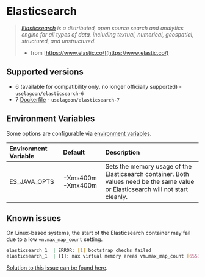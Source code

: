 # Elasticsearch

> [_Elasticsearch_](https://www.elastic.co/) _is a distributed, open source search and analytics engine for all types of data, including textual, numerical, geospatial, structured, and unstructured._
>
> * from [https://www.elastic.co/](https://www.elastic.co/)

## Supported versions

* 6 \(available for compatibility only, no longer officially supported\) - `uselagoon/elasticsearch-6`
* 7 [Dockerfile](https://github.com/uselagoon/lagoon-images/blob/main/images/elasticsearch/7.Dockerfile) - `uselagoon/elasticsearch-7`

## Environment Variables

Some options are configurable via [environment
variables](../using-lagoon-advanced/environment-variables.md).

| Environment Variable | Default           | Description                                                                                                                       |
| :------------------- | :---------------- | :-------------------------------------------------------------------------------------------------------------------------------- |
| ES_JAVA_OPTS         | -Xms400m -Xmx400m | Sets the memory usage of the Elasticsearch container. Both values need be the same value or Elasticsearch will not start cleanly. |

## Known issues

On Linux-based systems, the start of the Elasticsearch container may fail due to a low `vm.max_map_count` setting.

```bash
elasticsearch_1  | ERROR: [1] bootstrap checks failed
elasticsearch_1  | [1]: max virtual memory areas vm.max_map_count [65530] is too low, increase to at least [262144]
```

[Solution to this issue can be found here](https://www.elastic.co/guide/en/elasticsearch/reference/current/docker.html#_set_vm_max_map_count_to_at_least_262144).
